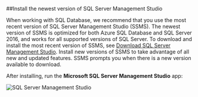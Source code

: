 ##Install the newest version of SQL Server Management Studio

  When working with SQL Database, we recommend that you use the most recent version of SQL Server Management Studio (SSMS). The newest version of SSMS is optimized for both Azure SQL Database and SQL Server 2016, and works for all supported versions of SQL Server. To download and install the most recent version of SSMS, see [Download SQL Server Management Studio](https://msdn.microsoft.com/library/mt238290.aspx). Install new versions of SSMS to take advantage of all new and updated features. SSMS prompts you when there is a new version available to download. 

  After installing, run the **Microsoft SQL Server Management Studio** app:

  ![SQL Server Management Studio](./media/sql-server-management-studio-install/ssms.png)



